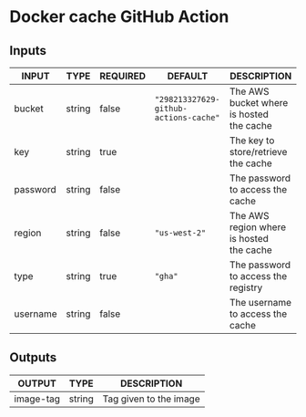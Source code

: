 # Docker cache GitHub Action

## Inputs

<!-- AUTO-DOC-INPUT:START - Do not remove or modify this section -->

|  INPUT   |  TYPE  | REQUIRED |                DEFAULT                |                 DESCRIPTION                 |
|----------|--------|----------|---------------------------------------|---------------------------------------------|
|  bucket  | string |  false   | `"298213327629-github-actions-cache"` | The AWS bucket where is hosted<br>the cache |
|   key    | string |   true   |                                       |     The key to store/retrieve the cache     |
| password | string |  false   |                                       |      The password to access the cache       |
|  region  | string |  false   |             `"us-west-2"`             | The AWS region where is hosted<br>the cache |
|   type   | string |   true   |                `"gha"`                |     The password to access the registry     |
| username | string |  false   |                                       |      The username to access the cache       |

<!-- AUTO-DOC-INPUT:END -->

## Outputs

<!-- AUTO-DOC-OUTPUT:START - Do not remove or modify this section -->

|  OUTPUT   |  TYPE  |      DESCRIPTION       |
|-----------|--------|------------------------|
| image-tag | string | Tag given to the image |

<!-- AUTO-DOC-OUTPUT:END -->
